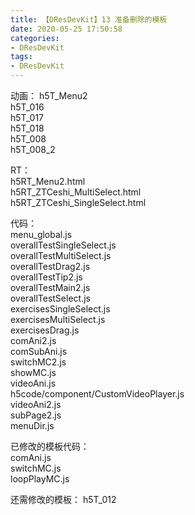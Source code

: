 ```yaml
---
title: 【DResDevKit】13 准备删除的模板
date: 2020-05-25 17:50:58
categories: 
- DResDevKit
tags:
- DResDevKit
---
```


动画：
h5T_Menu2   
h5T_016  
h5T_017  
h5T_018   
h5T_008  
h5T_008_2  


RT：  
h5RT_Menu2.html    
h5RT_ZTCeshi_MultiSelect.html  
h5RT_ZTCeshi_SingleSelect.html


代码：  
menu_global.js    
overallTestSingleSelect.js  
overallTestMultiSelect.js  
overallTestDrag2.js  
overallTestTip2.js  
overallTestMain2.js  
overallTestSelect.js  
exercisesSingleSelect.js  
exercisesMultiSelect.js  
exercisesDrag.js  
comAni2.js  
comSubAni.js  
switchMC2.js  
showMC.js  
videoAni.js  
h5code/component/CustomVideoPlayer.js  
videoAni2.js  
subPage2.js  
menuDir.js 


已修改的模板代码：  
comAni.js  
switchMC.js  
loopPlayMC.js  

还需修改的模板：
h5T_012  
